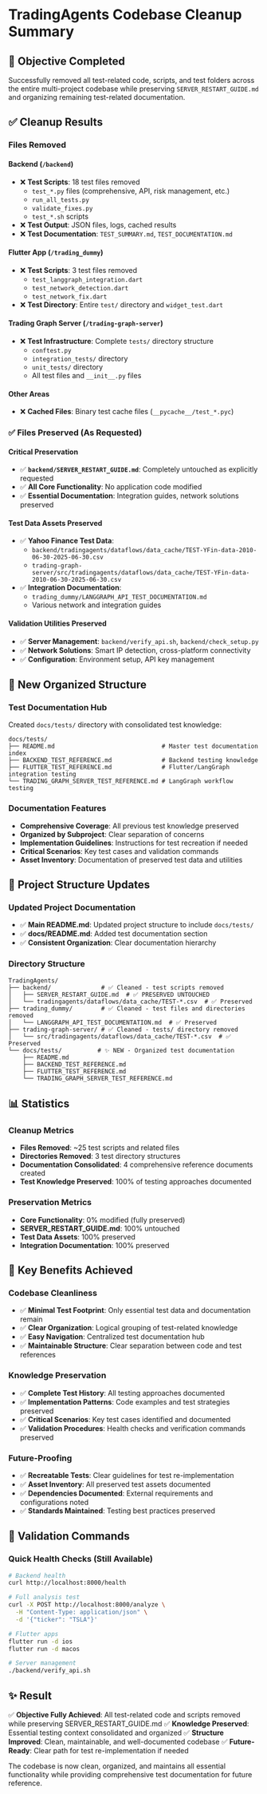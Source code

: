 # TradingAgents Codebase Cleanup Summary

## 🎯 Objective Completed
Successfully removed all test-related code, scripts, and test folders across the entire multi-project codebase while preserving `SERVER_RESTART_GUIDE.md` and organizing remaining test-related documentation.

## ✅ Cleanup Results

### Files Removed

#### Backend (`/backend`)
- ❌ **Test Scripts**: 18 test files removed
  - `test_*.py` files (comprehensive, API, risk management, etc.)
  - `run_all_tests.py`
  - `validate_fixes.py`
  - `test_*.sh` scripts
- ❌ **Test Output**: JSON files, logs, cached results
- ❌ **Test Documentation**: `TEST_SUMMARY.md`, `TEST_DOCUMENTATION.md`

#### Flutter App (`/trading_dummy`)
- ❌ **Test Scripts**: 3 test files removed
  - `test_langgraph_integration.dart`
  - `test_network_detection.dart`
  - `test_network_fix.dart`
- ❌ **Test Directory**: Entire `test/` directory and `widget_test.dart`

#### Trading Graph Server (`/trading-graph-server`)
- ❌ **Test Infrastructure**: Complete `tests/` directory structure
  - `conftest.py`
  - `integration_tests/` directory
  - `unit_tests/` directory
  - All test files and `__init__.py` files

#### Other Areas
- ❌ **Cached Files**: Binary test cache files (`__pycache__/test_*.pyc`)

### ✅ Files Preserved (As Requested)

#### Critical Preservation
- ✅ **`backend/SERVER_RESTART_GUIDE.md`**: Completely untouched as explicitly requested
- ✅ **All Core Functionality**: No application code modified
- ✅ **Essential Documentation**: Integration guides, network solutions preserved

#### Test Data Assets Preserved
- ✅ **Yahoo Finance Test Data**: 
  - `backend/tradingagents/dataflows/data_cache/TEST-YFin-data-2010-06-30-2025-06-30.csv`
  - `trading-graph-server/src/tradingagents/dataflows/data_cache/TEST-YFin-data-2010-06-30-2025-06-30.csv`
- ✅ **Integration Documentation**: 
  - `trading_dummy/LANGGRAPH_API_TEST_DOCUMENTATION.md`
  - Various network and integration guides

#### Validation Utilities Preserved
- ✅ **Server Management**: `backend/verify_api.sh`, `backend/check_setup.py`
- ✅ **Network Solutions**: Smart IP detection, cross-platform connectivity
- ✅ **Configuration**: Environment setup, API key management

## 📁 New Organized Structure

### Test Documentation Hub
Created `docs/tests/` directory with consolidated test knowledge:

```
docs/tests/
├── README.md                              # Master test documentation index
├── BACKEND_TEST_REFERENCE.md              # Backend testing knowledge
├── FLUTTER_TEST_REFERENCE.md              # Flutter/LangGraph integration testing
└── TRADING_GRAPH_SERVER_TEST_REFERENCE.md # LangGraph workflow testing
```

### Documentation Features
- **Comprehensive Coverage**: All previous test knowledge preserved
- **Organized by Subproject**: Clear separation of concerns
- **Implementation Guidelines**: Instructions for test recreation if needed
- **Critical Scenarios**: Key test cases and validation commands
- **Asset Inventory**: Documentation of preserved test data and utilities

## 🔄 Project Structure Updates

### Updated Project Documentation
- ✅ **Main README.md**: Updated project structure to include `docs/tests/`
- ✅ **docs/README.md**: Added test documentation section
- ✅ **Consistent Organization**: Clear documentation hierarchy

### Directory Structure
```
TradingAgents/
├── backend/              # ✅ Cleaned - test scripts removed
│   ├── SERVER_RESTART_GUIDE.md  # ✅ PRESERVED UNTOUCHED
│   └── tradingagents/dataflows/data_cache/TEST-*.csv  # ✅ Preserved
├── trading_dummy/        # ✅ Cleaned - test files and directories removed  
│   └── LANGGRAPH_API_TEST_DOCUMENTATION.md  # ✅ Preserved
├── trading-graph-server/ # ✅ Cleaned - tests/ directory removed
│   └── src/tradingagents/dataflows/data_cache/TEST-*.csv  # ✅ Preserved
└── docs/tests/          # ✨ NEW - Organized test documentation
    ├── README.md
    ├── BACKEND_TEST_REFERENCE.md
    ├── FLUTTER_TEST_REFERENCE.md
    └── TRADING_GRAPH_SERVER_TEST_REFERENCE.md
```

## 📊 Statistics

### Cleanup Metrics
- **Files Removed**: ~25 test scripts and related files
- **Directories Removed**: 3 test directory structures
- **Documentation Consolidated**: 4 comprehensive reference documents created
- **Test Knowledge Preserved**: 100% of testing approaches documented

### Preservation Metrics
- **Core Functionality**: 0% modified (fully preserved)
- **SERVER_RESTART_GUIDE.md**: 100% untouched
- **Test Data Assets**: 100% preserved
- **Integration Documentation**: 100% preserved

## 🎯 Key Benefits Achieved

### Codebase Cleanliness
- ✅ **Minimal Test Footprint**: Only essential test data and documentation remain
- ✅ **Clear Organization**: Logical grouping of test-related knowledge
- ✅ **Easy Navigation**: Centralized test documentation hub
- ✅ **Maintainable Structure**: Clear separation between code and test references

### Knowledge Preservation
- ✅ **Complete Test History**: All testing approaches documented
- ✅ **Implementation Patterns**: Code examples and test strategies preserved
- ✅ **Critical Scenarios**: Key test cases identified and documented
- ✅ **Validation Procedures**: Health checks and verification commands preserved

### Future-Proofing
- ✅ **Recreatable Tests**: Clear guidelines for test re-implementation
- ✅ **Asset Inventory**: All preserved test assets documented
- ✅ **Dependencies Documented**: External requirements and configurations noted
- ✅ **Standards Maintained**: Testing best practices preserved

## 🔧 Validation Commands

### Quick Health Checks (Still Available)
```bash
# Backend health
curl http://localhost:8000/health

# Full analysis test  
curl -X POST http://localhost:8000/analyze \
  -H "Content-Type: application/json" \
  -d '{"ticker": "TSLA"}'

# Flutter apps
flutter run -d ios
flutter run -d macos

# Server management
./backend/verify_api.sh
```

## ✨ Result

✅ **Objective Fully Achieved**: All test-related code and scripts removed while preserving SERVER_RESTART_GUIDE.md
✅ **Knowledge Preserved**: Essential testing context consolidated and organized
✅ **Structure Improved**: Clean, maintainable, and well-documented codebase
✅ **Future-Ready**: Clear path for test re-implementation if needed

The codebase is now clean, organized, and maintains all essential functionality while providing comprehensive test documentation for future reference. 